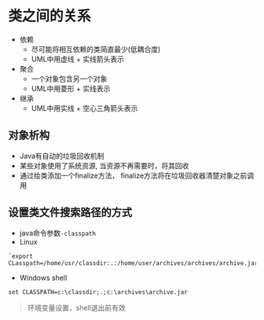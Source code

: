 #  类之间的关系
- 依赖
  - 尽可能将相互依赖的类简直最少(低耦合度)
  - UML中用虚线 + 实线箭头表示
- 聚合
  - 一个对象包含另一个对象
  - UML中用菱形 + 实线表示
- 继承
  - UML中用实线 + 空心三角箭头表示

## 对象析构

- Java有自动的垃圾回收机制
- 某些对象使用了系统资源, 当资源不再需要时，将其回收
- 通过给类添加一个finalize方法， finalize方法将在垃圾回收器清楚对象之前调用

## 设置类文件搜索路径的方式

- java命令参数`-classpath`
- Linux

```shell
`export CLasspath=/home/usr/classdir:.:/home/user/archives/archives/archive.jar`
```
- Windows shell

```shell
set CLASSPATH=c:\classdir;.;c:\archives\archive.jar
```

> 环境变量设置，shell退出前有效

